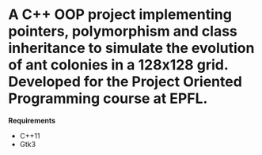 # A C++ OOP project implementing pointers, polymorphism and class inheritance to simulate the evolution of ant colonies in a 128x128 grid. Developed for the Project Oriented Programming course at EPFL.

**Requirements**
  - C++11
  - Gtk3
